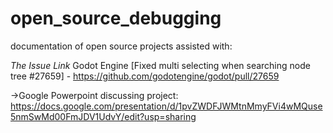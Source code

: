 # open_source_debugging
documentation of open source projects assisted with:

*The Issue Link*
Godot Engine [Fixed multi selecting when searching node tree #27659] - https://github.com/godotengine/godot/pull/27659

  ->Google Powerpoint discussing project: https://docs.google.com/presentation/d/1pvZWDFJWMtnMmyFVi4wMQuse5nmSwMd00FmJDV1UdvY/edit?usp=sharing
